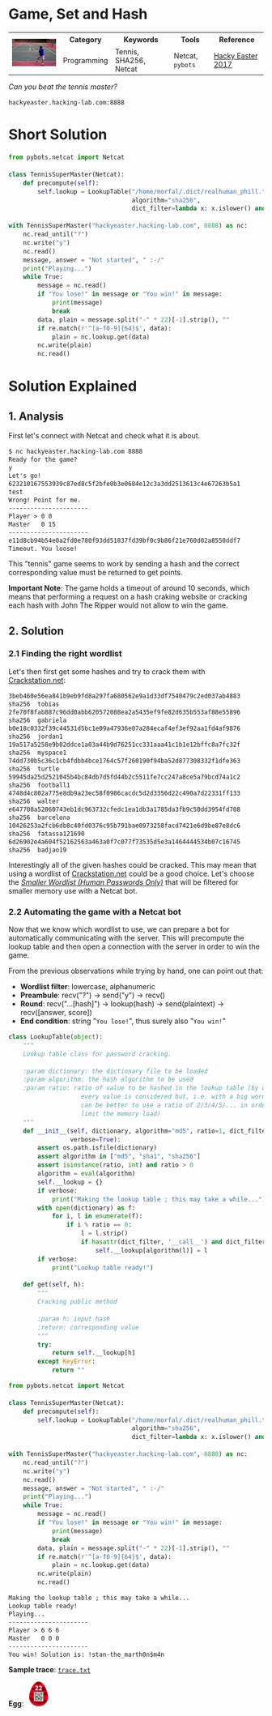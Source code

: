 # Game, Set and Hash

<div class="metadata-table"></div>

<table>
<tr>
<td rowspan="2" width="20%"><img src="hacky-easter-2017-22/challenge.jpg"/></td>
<th height="20px"><b>Category</b></th>
<th><b>Keywords</b></th>
<th><b>Tools</b></th>
<th><b>Reference</b></th>
</tr>
<tr>
<td>Programming</td>
<td>Tennis, SHA256, Netcat</td>
<td>
Netcat, <code>pybots</code>
</td>
<td><a href="https://hackyeaster.hacking-lab.com/hackyeaster/challenge22.html">Hacky Easter 2017</a></td>
</tr>
</table>

*Can you beat the tennis master?*

```
hackyeaster.hacking-lab.com:8888
```

# Short Solution

```python
from pybots.netcat import Netcat

class TennisSuperMaster(Netcat):
    def precompute(self):
        self.lookup = LookupTable("/home/morfal/.dict/realhuman_phill.txt",
                                  algorithm="sha256",
                                  dict_filter=lambda x: x.islower() and x.isalnum())
        
with TennisSuperMaster("hackyeaster.hacking-lab.com", 8888) as nc:
    nc.read_until("?")
    nc.write("y")
    nc.read()
    message, answer = "Not started", " :-/"
    print("Playing...")
    while True:
        message = nc.read()
        if "You lose!" in message or "You win!" in message:
            print(message)
            break
        data, plain = message.split("-" * 22)[-1].strip(), ""
        if re.match(r'^[a-f0-9]{64}$', data):
            plain = nc.lookup.get(data)
        nc.write(plain)
        nc.read()
```


# Solution Explained

## 1. Analysis

First let's connect with Netcat and check what it is about.

```session
$ nc hackyeaster.hacking-lab.com 8888
Ready for the game?
y
Let's go!
623210167553939c87ed8c5f2bfe0b3e0684e12c3a3dd2513613c4e67263b5a1
test
Wrong! Point for me.
----------------------
Player > 0 0
Master   0 15
----------------------
e11d8cb94b54e0a2fd0e780f93dd51837fd39bf0c9b86f21e760d02a8550ddf7
Timeout. You loose!
```

This "tennis" game seems to work by sending a hash and the correct corresponding value must be returned to get points.

**Important Note**: The game holds a timeout of around 10 seconds, which means that performing a request on a hash craking website or cracking each hash with John The Ripper would not allow to win the game.

## 2. Solution

### 2.1 Finding the right wordlist

Let's then first get some hashes and try to crack them with [Crackstation.net](https://crackstation.net/):

```
3beb460e56ea841b9eb9fd8a297fa680562e9a1d33df7540479c2ed037ab4883    sha256  tobias
2fe70f8fab887c96dd0abb620572088ea2a5435ef9fe82d635b553af88e55896    sha256  gabriela
b0e18c0332f39c44531d5bc1e09a47936e07a284ecaf4ef3ef92aa1fd4af9876    sha256  jordan1
19a517a5258e9b02ddce1a03a44b9d76251cc331aaa41c1b1e12bffc8a7fc32f    sha256  myspace1
74dd730b5c36c1cb4fdbb4bce1764c57f260190f94ba52d877308332f1dfe363    sha256  turtle
59945da25d2521045b4bc84db7d5fd44b2c5511fe7cc247a8ce5a79bcd74a1c2    sha256  football1
4748d4c802a775e8db9a23ec58f0986cacdc5d2d3356d22c490a7d22331ff133    sha256  walter
e647708a52060743eb1dc963732cfedc1ea1db3a1785da3fb9c50dd3954fd708    sha256  barcelona
10426253a2fcb6db8c40fd0376c95b791bae0973258facd7421e6d9be87e8dc6    sha256  fatassa121690
6d26902e4a604f52162563a463a0f7c077f73535d5e3a1464444534b07c16745    sha256  badjao19
```

Interestingly all of the given hashes could be cracked. This may mean that using a wordlist of [Crackstation.net](https://crackstation.net/) could be a good choice. Let's choose the [*Smaller Wordlist (Human Passwords Only)*](https://crackstation.net/files/crackstation-human-only.txt.gz) that will be filtered for smaller memory use with a Netcat bot.


### 2.2 Automating the game with a Netcat bot

Now that we know which wordlist to use, we can prepare a bot for automatically communicating with the server. This will precompute the lookup table and then open a connection with the server in order to win the game.

From the previous observations while trying by hand, one can point out that:
- **Wordlist filter**: lowercase, alphanumeric
- **Preambule**: recv("?") -> send("y") -> recv()
- **Round**: recv("...[hash]") -> lookup(hash) -> send(plaintext) -> recv([answer, score])
- **End condition**: string "`You lose!`", thus surely also "`You win!`"


```python
class LookupTable(object):
    """
    Lookup table class for password cracking.

    :param dictionary: the dictionary file to be loaded
    :param algorithm: the hash algorithm to be used
    :param ratio: ratio of value to be hashed in the lookup table (by default,
                    every value is considered but, i.e. with a big wordlist, it
                    can be better to use a ratio of 2/3/4/5/... in order to
                    limit the memory load)
    """
    def __init__(self, dictionary, algorithm="md5", ratio=1, dict_filter=None,
                 verbose=True):
        assert os.path.isfile(dictionary)
        assert algorithm in ["md5", "sha1", "sha256"]
        assert isinstance(ratio, int) and ratio > 0
        algorithm = eval(algorithm)
        self.__lookup = {}
        if verbose:
            print("Making the lookup table ; this may take a while...")
        with open(dictionary) as f:
            for i, l in enumerate(f):
                if i % ratio == 0:
                    l = l.strip()
                    if hasattr(dict_filter, '__call__') and dict_filter(l):
                        self.__lookup[algorithm(l)] = l
        if verbose:
            print("Lookup table ready!")

    def get(self, h):
        """
        Cracking public method

        :param h: input hash
        :return: corresponding value
        """
        try:
            return self.__lookup[h]
        except KeyError:
            return ""
```

```python
from pybots.netcat import Netcat

class TennisSuperMaster(Netcat):
    def precompute(self):
        self.lookup = LookupTable("/home/morfal/.dict/realhuman_phill.txt",
                                  algorithm="sha256",
                                  dict_filter=lambda x: x.islower() and x.isalnum())
        
with TennisSuperMaster("hackyeaster.hacking-lab.com", 8888) as nc:
    nc.read_until("?")
    nc.write("y")
    nc.read()
    message, answer = "Not started", " :-/"
    print("Playing...")
    while True:
        message = nc.read()
        if "You lose!" in message or "You win!" in message:
            print(message)
            break
        data, plain = message.split("-" * 22)[-1].strip(), ""
        if re.match(r'^[a-f0-9]{64}$', data):
            plain = nc.lookup.get(data)
        nc.write(plain)
        nc.read()
```

    Making the lookup table ; this may take a while...
    Lookup table ready!
    Playing...
    ----------------------
    Player > 6 6 6 
    Master   0 0 0 
    ----------------------
    You win! Solution is: !stan-the_marth0n$m4n


**Sample trace**: [`trace.txt`](hacky-easter-2017-22/trace.txt)

**Egg**:  <img src="hacky-easter-2017-22/egg.png" width="10%">
